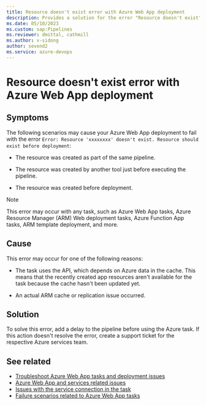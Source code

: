 ```yaml
---
title: Resource doesn't exist error with Azure Web App deployment
description: Provides a solution for the error "Resource doesn't exist" with Azure Web App deployment.
ms.date: 05/10/2023
ms.custom: sap:Pipelines
ms.reviewer: dmittal, cathmill
ms.author: v-sidong
author: sevend2
ms.service: azure-devops
---
```

# Resource doesn't exist error with Azure Web App deployment

## Symptoms

The following scenarios may cause your Azure Web App deployment to fail with the error `Error: Resource 'xxxxxxxx' doesn't exist. Resource should exist before deployment`:

- The resource was created as part of the same pipeline.

- The resource was created by another tool just before executing the pipeline.

- The resource was created before deployment.

> [!NOTE]
> This error may occur with any task, such as Azure Web App tasks, Azure Resource Manager (ARM) Web deployment tasks, Azure Function App tasks, ARM template deployment, and more.

## Cause

This error may occur for one of the following reasons:

- The task uses the API, which depends on Azure data in the cache. This means that the recently created app resources aren't available for the task because the cache hasn't been updated yet.

- An actual ARM cache or replication issue occurred.

## Solution

To solve this error, add a delay to the pipeline before using the Azure task. If this action doesn't resolve the error, create a support ticket for the respective Azure services team.

## See related

- [Troubleshoot Azure Web App tasks and deployment issues](troubleshoot-azure-web-apps-tasks-deployments.md)
- [Azure Web App and services related issues](azure-web-app-services-related-issues.md)
- [Issues with the service connection in the task](issues-service-connection-task.md)
- [Failure scenarios related to Azure Web App tasks](failure-scenarios-related-azure-web-app-tasks.md)
